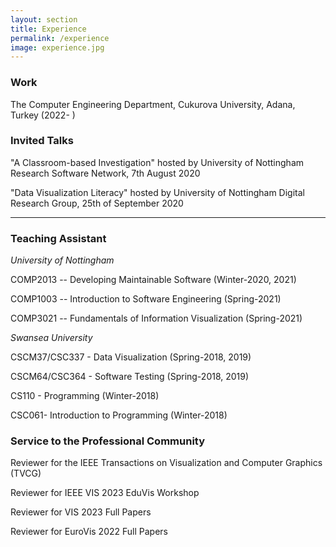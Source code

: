 ```yaml
---
layout: section
title: Experience
permalink: /experience
image: experience.jpg
---
```

### Work
The Computer Engineering Department, Cukurova University, Adana, Turkey (2022- )

### Invited Talks

"A Classroom-based Investigation" hosted by University of Nottingham Research Software Network, 7th August 2020

"Data Visualization Literacy" hosted by University of Nottingham Digital Research Group, 25th of September 2020

---
### Teaching Assistant

_University of Nottingham_

COMP2013 -- Developing Maintainable Software (Winter-2020, 2021)

COMP1003 -- Introduction to Software Engineering (Spring-2021)

COMP3021 -- Fundamentals of Information Visualization (Spring-2021)

_Swansea University_

CSCM37/CSC337 - Data Visualization (Spring-2018, 2019)

CSCM64/CSC364 - Software Testing (Spring-2018, 2019)

CS110 - Programming (Winter-2018)

CSC061- Introduction to Programming (Winter-2018)

### Service to the Professional Community
Reviewer for the IEEE Transactions on Visualization and Computer Graphics (TVCG)

Reviewer for IEEE VIS 2023 EduVis Workshop

Reviewer for VIS 2023 Full Papers

Reviewer for EuroVis 2022 Full Papers
